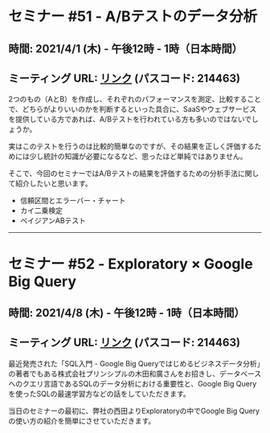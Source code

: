 # セミナー #51 - A/Bテストのデータ分析

## 時間: 2021/4/1 (木) - 午後12時 - 1時（日本時間）
## ミーティング URL: [リンク](https://us02web.zoom.us/j/331585134?pwd=VGVyeXBRWjFMT2hESFdhSU45Z2d0dz09) (パスコード: 214463)

2つのもの（AとB）を作成し、それぞれのパフォーマンスを測定、比較することで、どちらがよりいいのかを判断するといった具合に、SaaSやウェブサービスを提供している方であれば、A/Bテストを行われている方も多いのではないでしょうか。

実はこのテストを行うのは比較的簡単なのですが、その結果を正しく評価するためには少し統計の知識が必要になるなど、思ったほど単純ではありません。

そこで、今回のセミナーではA/Bテストの結果を評価するための分析手法に関して紹介したいと思います。

- 信頼区間とエラーバー・チャート
- カイ二乗検定
- ベイジアンABテスト


---

# セミナー #52 - Exploratory × Google Big Query

## 時間: 2021/4/8 (木) - 午後12時 - 1時（日本時間）
## ミーティング URL: [リンク](https://us02web.zoom.us/j/331585134?pwd=VGVyeXBRWjFMT2hESFdhSU45Z2d0dz09) (パスコード: 214463)

最近発売された「SQL入門 - Google Big Queryではじめるビジネスデータ分析」の著者でもある株式会社プリンシプルの木田和廣さんをお招きし、データベースへのクエリ言語であるSQLのデータ分析における重要性と、Google Big Queryを使ったSQLの最速学習方などの話をしていただきます。

当日のセミナーの最初に、弊社の西田よりExploratoryの中でGoogle Big Queryの使い方の紹介を簡単にさせていただきます。
